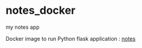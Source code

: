# notes_docker
my notes app

Docker image to run Python flask application : [notes](https://github.com/ghassencherni/notes)
